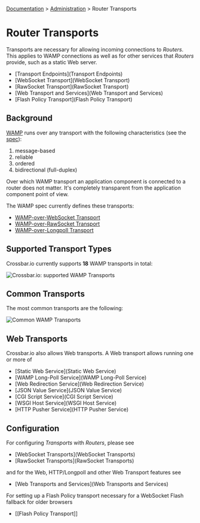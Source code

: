 [Documentation](.) > [Administration](Administration) > Router Transports

# Router Transports

Transports are necessary for allowing incoming connections to *Routers*. This applies to WAMP connections as well as for other services that *Routers* provide, such as a static Web server.

* [Transport Endpoints](Transport Endpoints)
* [WebSocket Transport](WebSocket Transport)
* [RawSocket Transport](RawSocket Transport)
* [Web Transport and Services](Web Transport and Services)
* [Flash Policy Transport](Flash Policy Transport)

## Background

[WAMP](http://wamp.ws/) runs over any transport with the following characteristics (see the [spec](https://github.com/tavendo/WAMP/blob/master/spec/basic.md#transports)):

1. message-based
2. reliable
3. ordered
4. bidirectional (full-duplex)

Over which WAMP transport an application component is connected to a router does not matter. It's completely transparent from the application component point of view.

The WAMP spec currently defines these transports:

* [WAMP-over-WebSocket Transport](https://github.com/tavendo/WAMP/blob/master/spec/basic.md#websocket-transport)
* [WAMP-over-RawSocket Transport](https://github.com/tavendo/WAMP/blob/master/spec/advanced.md#rawsocket-transport)
* [WAMP-over-Longpoll Transport](https://github.com/tavendo/WAMP/blob/master/spec/advanced.md#long-poll-transport)


## Supported Transport Types

Crossbar.io currently supports **18** WAMP transports in total:

![Crossbar.io: supported WAMP Transports](/static/img/docs/gen/crossbar_transports_1.png)

## Common Transports

The most common transports are the following:

![Common WAMP Transports](/static/img/docs/gen/crossbar_transports_2.png)

## Web Transports

Crossbar.io also allows Web transports. A Web transport allows running one or more of

* [Static Web Service](Static Web Service)
* [WAMP Long-Poll Service](WAMP Long-Poll Service)
* [Web Redirection Service](Web Redirection Service)
* [JSON Value Service](JSON Value Service)
* [CGI Script Service](CGI Script Service)
* [WSGI Host Service](WSGI Host Service)
* [HTTP Pusher Service](HTTP Pusher Service)

## Configuration

For configuring *Transports* with *Routers*, please see

* [WebSocket Transports](WebSocket Transports)
* [RawSocket Transports](RawSocket Transports)

and for the Web, HTTP/Longpoll and other Web Transport features see

* [Web Transports and Services](Web Transports and Services)

For setting up a Flash Policy transport necessary for a WebSocket Flash fallback for older browsers

* [[Flash Policy Transport]]

